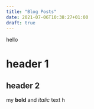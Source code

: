 ```yaml
---
title: "Blog Posts"
date: 2021-07-06T10:38:27+01:00
draft: true
---
```


hello

# header 1

## header 2



my **bold** and *italic* text
h
